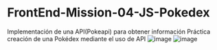 # FrontEnd-Mission-04-JS-Pokedex
Implementación de una API(Pokeapi) para obtener información
Práctica creación de una Pokédex mediante el uso de API
![image](https://user-images.githubusercontent.com/71568204/159828394-f31c1569-870f-4203-bab1-34f98e368e87.png)
![image](https://user-images.githubusercontent.com/71568204/159865991-1785c10d-54de-409e-8477-e1ed7632ed67.png)

